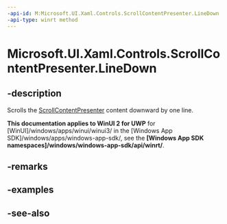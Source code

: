 ```yaml
---
-api-id: M:Microsoft.UI.Xaml.Controls.ScrollContentPresenter.LineDown
-api-type: winrt method
---
```


<!-- Method syntax
public void LineDown()
-->

# Microsoft.UI.Xaml.Controls.ScrollContentPresenter.LineDown

## -description
Scrolls the [ScrollContentPresenter](scrollcontentpresenter.md) content downward by one line.

**This documentation applies to WinUI 2 for UWP** for [WinUI]/windows/apps/winui/winui3/ in the [Windows App SDK]/windows/apps/windows-app-sdk/, see the **[Windows App SDK namespaces]/windows/windows-app-sdk/api/winrt/**.

## -remarks

## -examples

## -see-also
